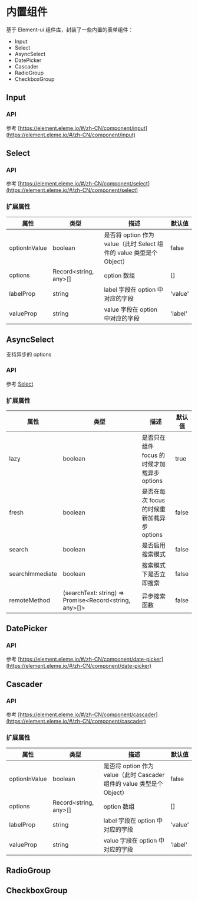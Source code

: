 # 内置组件
基于 Element-ui 组件库，封装了一些内置的表单组件：
* Input
* Select
* AsyncSelect
* DatePicker
* Cascader
* RadioGroup
* CheckboxGroup

## Input
### API
参考 [https://element.eleme.io/#/zh-CN/component/input](https://element.eleme.io/#/zh-CN/component/input)

## Select
### API
参考 [https://element.eleme.io/#/zh-CN/component/select](https://element.eleme.io/#/zh-CN/component/select)

### 扩展属性
|属性|类型|描述|默认值|
|----|----|----|----|
|optionInValue|boolean|是否将 option 作为 value（此时 Select 组件的 value 类型是个 Object）|false|
|options|Record<string, any>[]|option 数组|[]|
|labelProp|string|label 字段在 option 中对应的字段|'value'|
|valueProp|string|value 字段在 option 中对应的字段|'label'|

## AsyncSelect
支持异步的 options
### API
参考 [Select](#select)

### 扩展属性
|属性|类型|描述|默认值|
|----|----|----|----|
|lazy|boolean|是否只在组件 focus 的时候才加载异步 options|true|
|fresh|boolean|是否在每次 focus 的时候重新加载异步 options|false|
|search|boolean|是否启用搜索模式|false|
|searchImmediate|boolean|搜索模式下是否立即搜索|false|
|remoteMethod|(searchText: string) => Promise<Record<string, any>[]>|异步搜索函数|false|

## DatePicker
### API
参考 [https://element.eleme.io/#/zh-CN/component/date-picker](https://element.eleme.io/#/zh-CN/component/date-picker)

## Cascader
### API
参考 [https://element.eleme.io/#/zh-CN/component/cascader](https://element.eleme.io/#/zh-CN/component/cascader)
### 扩展属性
|属性|类型|描述|默认值|
|----|----|----|----|
|optionInValue|boolean|是否将 option 作为 value（此时 Cascader 组件的 value 类型是个 Object）|false|
|options|Record<string, any>[]|option 数组|[]|
|labelProp|string|label 字段在 option 中对应的字段|'value'|
|valueProp|string|value 字段在 option 中对应的字段|'label'|

## RadioGroup

## CheckboxGroup

